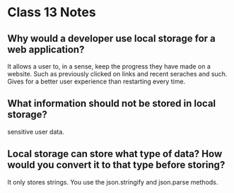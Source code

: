 # Class 13 Notes

## Why would a developer use local storage for a web application?

It allows a user to, in a sense, keep the progress they have made on a website. Such as previously clicked on links and recent seraches and such. Gives for a better user experience than restarting every time.

## What information should not be stored in local storage?

sensitive user data.

## Local storage can store what type of data? How would you convert it to that type before storing?

It only stores strings. You use the json.stringify and json.parse methods.
